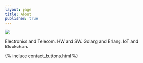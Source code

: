 ```yaml
---
layout: page
title: About
published: true
---
```


![]({{site.baseurl}}/images/ja.jpg)

Electronics and Telecom. HW and SW. Golang and Erlang. IoT and Blockchain.


{% include contact_buttons.html %}
